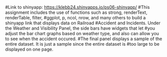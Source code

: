 #Link to shinyapp: https://klebb24.shinyapps.io/ps06-shinyapp/
#This assignment includes the use of functions such as strong, renderText, renderTable, filter, 
#ggplot, p, ncol, nrow, and many others to build a shinyapp link that displays data on Railroad 
#Accident and Incidents. Under the Weather and Visibility Panel, the side bars have widgets that let
#you adjust the bar chart graphs based on weather type, and also can allow you to see when the accident occured.
#The final panel displays a sample of the entire dataset. It is just a sample since the entire dataset is 
#too large to be displayed on one page. 